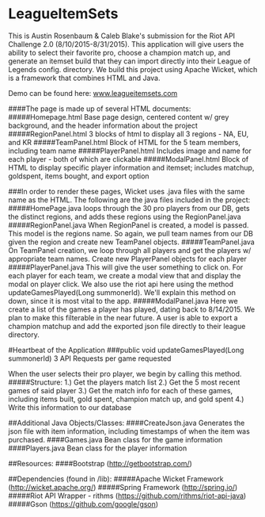 # LeagueItemSets
This is Austin Rosenbaum & Caleb Blake's submission for the  Riot API Challenge 2.0 (8/10/2015-8/31/2015).
This application will give users the ability to select their favorite pro, choose a champion match up, and generate an itemset build that they can import directly into their League of Legends config. directory.
We build this project using Apache Wicket, which is a framework that combines HTML and Java. 

Demo can be found here: www.leagueitemsets.com

####The page is made up of several HTML documents:
#####Homepage.html
    Base page design, centered content w/ grey background, and the header information about the project
#####RegionPanel.html 
    3 blocks of html to display all 3 regions - NA, EU, and KR
#####TeamPanel.html
    Block of HTML for the 5 team members, including team name
#####PlayerPanel.html 
    Includes image and name for each player - both of which are clickable
#####ModalPanel.html 
    Block of HTML to display specific player information and itemset; includes matchup, goldspent, 
    items bought, and export option

###In order to render these pages, Wicket uses .java files with the same name as the HTML.
   The following are the java files included in the project:
#####HomePage.java
    loops through the 30 pro players from our DB, gets the distinct regions, and adds these regions 
    using the RegionPanel.java
#####RegionPanel.java
    When RegionPanel is created, a model is passed. This model is the regions name. So again, we pull 
    team names from our DB given the region and create new TeamPanel objects.
#####TeamPanel.java 
    On TeamPanel creation, we loop through all players and get the players w/ appropriate team names.
    Create new PlayerPanel objects for each player
#####PlayerPanel.java
    This will give the user something to click on. For each player for each team, we create a modal 
    view that and display the modal on player click. We also use the riot api here using the method 
    updateGamesPlayed(Long summonerId). We'll explain this method on down, since it is most vital to the app.
#####ModalPanel.java
    Here we create a list of the games a player has played, dating back to 8/14/2015. We plan to
    make this filterable in the near future. A user is able to export a champion matchup and add 
    the exported json file directly to their league directory.
    
#Heartbeat of the Application
###public void updateGamesPlayed(Long summonerId)
3 API Requests per game requested

When the user selects their pro player, we begin by calling this method.
#####Structure:
    1.) Get the players match list
    2.) Get the 5 most recent games of said player
    3.) Get the match info for each of these games, including items built, gold spent, champion match up, and gold spent
    4.) Write this information to our database
    
##Additional Java Objects/Classes:
####CreateJson.java
    Generates the json file with item information, including timestamps of when the item was purchased.
####Games.java
    Bean class for the game information
####Players.java
    Bean class for the player information
    
##Resources:
####Bootstrap (http://getbootstrap.com/)

##Dependencies (found in /lib):
#####Apache Wicket Framework (http://wicket.apache.org/)
#####Spring Framework (http://spring.io/)
#####Riot API Wrapper - rithms (https://github.com/rithms/riot-api-java)
#####Gson (https://github.com/google/gson)

